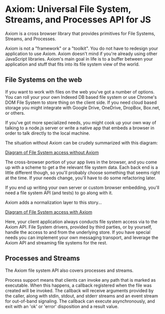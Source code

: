 # Axiom: Universal File System, Streams, and Processes API for JS

Axiom is a cross browser library that provides primitives for File Systems, Streams, and Processes.

Axiom is not a "framework" or a "toolkit".  You do not have to redesign your application to use Axiom.  Axiom doesn't mind if you're already using other JavaScript libraries.  Axiom's main goal in life is to a buffer between your application and stuff that fits into its file system view of the world.

## File Systems on the web

If you want to work with files on the web you've got a number of options.  You can roll your your own Indexed DB based file system or use Chrome's DOM File System to store thing on the client side.  If you need cloud based storage you might integrate with Google Drive, OneDrive, DropBox, Box.net, or others.

If you've got more specialized needs, you might cook up your own way of talking to a node.js server or write a native app that embeds a browser in order to talk directly to the local machine.

The situation without Axiom can be crudely summarized with this diagram:

[Diagram of File System access without Axiom](fs-without-axiom.png)

The cross-browser portion of your app lives in the browser, and you come up with a scheme to get a the relevant file system data.  Each back end is a little different though, so you'll probably choose something that seems right at the time.  If your needs change, you'll have to do some refactoring later.

If you end up writing your own server or custom browser embedding, you'll need a file system API (and tests) to go along with it.

Axiom adds a normalization layer to this story...

[Diagram of File System access with Axiom](fs-with-axiom.png)

Here, your client application always conducts file system access via to the Axiom API.  File System drivers, provided by third parties, or by yourself, handle the access to and from the underlying store.  If you have special needs you can implement your own messaging transport, and leverage the Axiom API and streaming file systems for the rest.

## Processes and Streams

The Axiom file system API also covers processes and streams.

Process support means that clients can invoke any path that is marked as executable.  When this happens, a callback registered when the file was created will be invoked.  The callback will receive arguments provided by the caller, along with stdin, stdout, and stderr streams and an event stream for out-of-band signaling.  The callback can execute asynchronously, and exit with an 'ok' or 'error' disposition and a result value.

